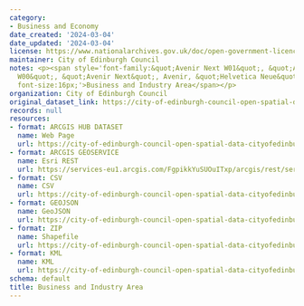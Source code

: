 ```yaml
---
category:
- Business and Economy
date_created: '2024-03-04'
date_updated: '2024-03-04'
license: https://www.nationalarchives.gov.uk/doc/open-government-licence/version/3/
maintainer: City of Edinburgh Council
notes: <p><span style='font-family:&quot;Avenir Next W01&quot;, &quot;Avenir Next
  W00&quot;, &quot;Avenir Next&quot;, Avenir, &quot;Helvetica Neue&quot;, sans-serif;
  font-size:16px;'>Business and Industry Area</span></p>
organization: City of Edinburgh Council
original_dataset_link: https://city-of-edinburgh-council-open-spatial-data-cityofedinburgh.hub.arcgis.com/datasets/cityofedinburgh::business-and-industry-area-1
records: null
resources:
- format: ARCGIS HUB DATASET
  name: Web Page
  url: https://city-of-edinburgh-council-open-spatial-data-cityofedinburgh.hub.arcgis.com/datasets/cityofedinburgh::business-and-industry-area-1
- format: ARCGIS GEOSERVICE
  name: Esri REST
  url: https://services-eu1.arcgis.com/FgpikkYuSUOuITxp/arcgis/rest/services/Business_and_Industry_Area/FeatureServer/30
- format: CSV
  name: CSV
  url: https://city-of-edinburgh-council-open-spatial-data-cityofedinburgh.hub.arcgis.com/api/download/v1/items/e14548ecea6045d8a92b505f59856de5/csv?layers=30
- format: GEOJSON
  name: GeoJSON
  url: https://city-of-edinburgh-council-open-spatial-data-cityofedinburgh.hub.arcgis.com/api/download/v1/items/e14548ecea6045d8a92b505f59856de5/geojson?layers=30
- format: ZIP
  name: Shapefile
  url: https://city-of-edinburgh-council-open-spatial-data-cityofedinburgh.hub.arcgis.com/api/download/v1/items/e14548ecea6045d8a92b505f59856de5/shapefile?layers=30
- format: KML
  name: KML
  url: https://city-of-edinburgh-council-open-spatial-data-cityofedinburgh.hub.arcgis.com/api/download/v1/items/e14548ecea6045d8a92b505f59856de5/kml?layers=30
schema: default
title: Business and Industry Area
---
```

